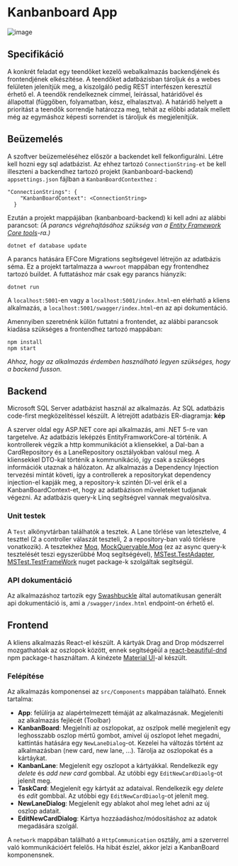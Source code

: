 # Kanbanboard App

![image](https://user-images.githubusercontent.com/58141904/144756333-20123a47-0fe8-4567-942d-d509a82f1d79.png)
## Specifikáció
A konkrét feladat egy teendőket kezelő webalkalmazás backendjének és frontendjének elkészítése. A teendőket adatbázisban tároljuk és a webes felületen jelenítjük meg, a kiszolgáló pedig REST interfészen keresztül érhető el.
A teendők rendelkeznek címmel, leírással, határidővel és állapottal (függőben, folyamatban, kész, elhalasztva). A határidő helyett a prioritást a teendők sorrendje határozza meg, tehát az előbbi adataik mellett még az egymáshoz képesti sorrendet is tároljuk és megjelenítjük.

## Beüzemelés

A szoftver beüzemeléséhez először a backendet kell felkonfigurálni.
Létre kell hozni egy sql adatbázist. Az ehhez tartozó `ConnectionString-et` be kell illeszteni a backendhez tartozó projekt (kanbanboard-backend) `appsettings.json` fájlban a `KanbanBoardContexthez` :
```
"ConnectionStrings": {
    "KanbanBoardContext": <ConnectionString>
  }
```
Ezután a projekt mappájában (kanbanboard-backend) ki kell adni az alábbi parancsot:
*(A parancs végrehajtásához szükség van a [Entity Framework Core tools](https://docs.microsoft.com/en-us/ef/core/cli/dotnet)-ra.)*
```
dotnet ef database update
```
A parancs hatására EFCore Migrations segítségevel létrejön az adatbázis séma.
Ez a projekt tartalmazza a `wwwroot` mappában egy frontendhez tartozó buildet. 
A futtatáshoz már csak egy parancs hiányzik:
```
dotnet run
```
A `localhost:5001`-en vagy a `localhost:5001/index.html`-en elérhatő a kliens alkalmazás, a `localhost:5001/swagger/index.html`-en az api dokumentáció.


Amennyiben szeretnénk külön futtatni a frontendet, az alábbi parancsok kiadása szükséges a frontendhez tartozó mappában:
```
npm install
npm start
```
*Ahhoz, hogy az alkalmazás érdemben használható legyen szükséges, hogy a backend fusson.*

## Backend
Microsoft SQL Server adatbázist használ az alkalmazás.
Az SQL adatbázis code-first megközelítéssel készült. 
A létrejött adatbázis ER-diagramja:
**kép**

A szerver oldal egy ASP.NET core api alkalmazás, ami .NET 5-re van targetelve. Az adatbázis leképzés EntityFramworkCore-al történik.
A kontrollerek végzik a http kommunikációt a kliensekkel, a Dal-ban a CardRepository és a LaneRepository osztályokban valósul meg.
A kliensekkel DTO-kal történik a kommunikáció, így csak a szükséges információk utaznak a hálózaton.
Az alkalmazás a Dependency Injection tervezési mintát követi, így a controllerek a repositorykat dependency injection-el kapják meg, a repository-k szintén DI-vel érik el a KanbanBoardContext-et, hogy az adatbázison műveleteket tudjanak végezni. Az adatbázis query-k Linq segítségvel vannak megvalósítva.

### Unit testek 
A `Test` alkönyvtárban találhatók a tesztek. A Lane törlése van letesztelve, 4 teszttel (2 a controller válaszát teszteli, 2 a repository-ban való törlésre vonatkozik). A tesztekhez [Moq](https://www.nuget.org/packages/Moq/), [MockQueryable.Moq](https://www.nuget.org/packages/MockQueryable.Moq/) (ez az async query-k tesztelését teszi egyszerűbbé Moq segítségével), [MSTest.TestAdapter](https://www.nuget.org/packages/MSTest.TestAdapter/), [MSTest.TestFrameWork](https://www.nuget.org/packages/MSTest.TestFramework/) nuget package-k szolgáltak segítségül. 

### API dokumentáció
Az alkalmazáshoz tartozik egy [Swashbuckle](https://www.nuget.org/packages/Swashbuckle.AspNetCore/) által automatikusan generált api dokumentáció is, ami a `/swagger/index.html` endpoint-on érhető el.

## Frontend
A kliens alkalmazás React-el készült. 
A kártyák Drag and Drop módszerrel mozgathatóak az oszlopok között, ennek segítségéül a [react-beautiful-dnd](https://github.com/atlassian/react-beautiful-dnd) npm package-t használtam. 
A kinézete [Material UI](https://mui.com/)-al készült.


### Felépítése
Az alkalmazás komponensei az `src/Components` mappában található. Ennek tartalma:
- **App**: felülírja az alapértelmezett témáját az alkalmazásnak. Megjeleníti az alkalmazás fejlécét (Toolbar) 
- **KanbanBoard**: Megjelníti az oszlopokat, az oszlpok mellé megjelenít egy leghosszabb oszlop mértű gombot, amivel új oszlopot lehet megadni, kattintás hatására egy `NewLaneDialog`-ot. Kezelei ha változás történt az alkalmazásban (new card, new lane, ...). Tárolja az oszlopokat és a kártáykat.
- **KanbanLane**: Megjelenít egy oszlopot a kártyákkal. Rendelkezik egy *delete* és *add new card* gombbal. Az utóbbi egy `EditNewCardDiaolg`-ot jelenít meg.
- **TaskCard**: Megjelenít egy kártyát az adataival. Rendelkezik egy *delete* és *edit* gombbal. Az utóbbi egy `EditNewCardDiaolg`-ot jelenít meg.
- **NewLaneDialog**: Megjelenít egy ablakot ahol meg lehet adni az új oszlop adatait.
- **EditNewCardDialog**: Kártya hozzáadáshoz/módosításhoz az adatok megadására szolgál.

A `network` mappában található a `HttpCommunication` osztály, ami a szerverrel való kommunikációért felelős. Ha hibát észlel, akkor jelzi a KanbanBoard komponensnek.
